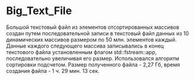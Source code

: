 # Big_Text_File
Большой текстовый файл из элементов отсортированных массивов создан путем последовательной записи в текстовый файл данных из 10 динамических массивов размером по 50 млн. элементов каждый. Данные каждого следующего массива записывались в конец текстового файла установленным флагом std::fstream::app, последовательно увеличивая его размер. Использовался алгоритм сортировки подсчетом. Размер полученного файла - 2,27 Гб, время создания файла - 1 ч. 29 мин. 13 сек.
